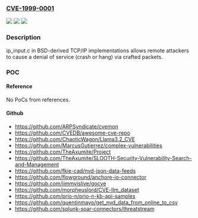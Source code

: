 ### [CVE-1999-0001](https://cve.mitre.org/cgi-bin/cvename.cgi?name=CVE-1999-0001)
![](https://img.shields.io/static/v1?label=Product&message=n%2Fa&color=blue)
![](https://img.shields.io/static/v1?label=Version&message=n%2Fa&color=blue)
![](https://img.shields.io/static/v1?label=Vulnerability&message=n%2Fa&color=brighgreen)

### Description

ip_input.c in BSD-derived TCP/IP implementations allows remote attackers to cause a denial of service (crash or hang) via crafted packets.

### POC

#### Reference
No PoCs from references.

#### Github
- https://github.com/ARPSyndicate/cvemon
- https://github.com/CVEDB/awesome-cve-repo
- https://github.com/ChaoticWagon/Llama3.2_CVE
- https://github.com/MarcusGutierrez/complex-vulnerabilities
- https://github.com/TheAxumite/Project
- https://github.com/TheAxumite/SLOOTH-Security-Vulnerability-Search-and-Management
- https://github.com/fkie-cad/nvd-json-data-feeds
- https://github.com/flowground/anchore-io-connector
- https://github.com/jimmyislive/gocve
- https://github.com/morpheuslord/CVE-llm_dataset
- https://github.com/prio-n/prio-n-kb-api-samples
- https://github.com/quentinmayo/get_nvd_data_from_online_to_csv
- https://github.com/splunk-soar-connectors/threatstream

